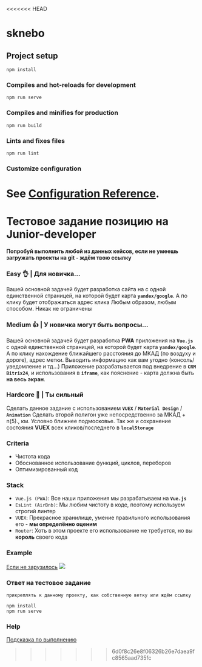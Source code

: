 <<<<<<< HEAD
# sknebo

## Project setup
```
npm install
```

### Compiles and hot-reloads for development
```
npm run serve
```

### Compiles and minifies for production
```
npm run build
```

### Lints and fixes files
```
npm run lint
```

### Customize configuration
See [Configuration Reference](https://cli.vuejs.org/config/).
=======
# Тестовое задание позицию на Junior-developer

**Попробуй выполнить любой из данных кейсов, если не умеешь загружать проекты на git - ждём твою ссылку**
 
### Easy 👌 | Для новичка... 
Вашей основной задачей будет разработка сайта на с одной единственной страницей,
на которой будет карта **`yandex/google`**. А по клику будет отображаться адрес клика
Любым образом, любым способом. Никак не ограничены

### Medium 👍 | У новичка могут быть вопросы...
Вашей основной задачей будет разработка **PWA** приложения на **`Vue.js`** с одной единственной страницей,
на которой будет карта **`yandex/google`**. А по клику нахождение ближайшего расстояния до МКАД (по воздуху и дороге),
адрес метки. Выводить информацию как вам угодно (консоль/уведомление и тд...)
Приложение разрабатывается под внедрение в **`CRM Bitrix24`**, и использования в **`iframe`**, как пояснение - карта
должна быть **на весь экран**.

### Hardcore 💪 | Ты сильный
Сделать данное задание с использованием **`VUEX`** / **`Material Design`** / **`Animation`**
Сделать второй полигон уже непосредственно за МКАД + n(5)., км. Условно ближнее подмосковье.
Так же и сохранение состояния **VUEX** всех кликов/последнего в **`localStorage`**

### Criteria
- Чистота кода
- Обоснованное использование функций, циклов, переборов
- Оптимизированный код

### Stack
- `Vue.js (PWA)`: Все наши приложения мы разрабатываем на **`Vue.js`**
- `EsLint (AirBnb)`: Мы любим чистоту в коде, поэтому используем строгий линтер
- `VUEX`: Прекрасное хранилище, умение правильного использования его - **мы определённо оценим**
- `Router`: Хоть в этом проекте его использование не требуется, но вы **король** своего кода

### Example
[Если не зарузилось](https://i.imgur.com/QdtAVFh.gif)
[![](https://i.imgur.com/QdtAVFh.gif)](https://i.imgur.com/QdtAVFh.gif)

### Ответ на тестовое задание
`прикреплять к данному проекту, как собственную ветку или ждём ссылку`
```
npm install
npm run serve
```

### Help
[Подсказка по выполнению](/readme/Help.md)
>>>>>>> 6d0f8c26e8f06326b26e7daea9fc8565aad735fc

